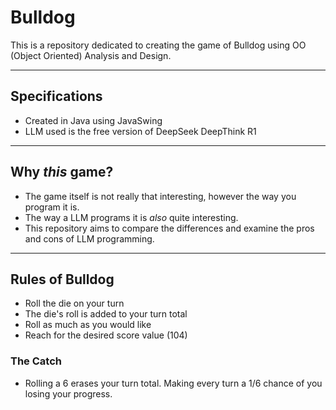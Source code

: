 Bulldog
=============

This is a repository dedicated to creating the game of Bulldog using OO (Object Oriented) Analysis and Design.

---------------
Specifications
---------------
- Created in Java using JavaSwing
- LLM used is the free version of DeepSeek DeepThink R1
---------------

Why *this* game?
---------------
- The game itself is not really that interesting, however the way you program it is.
- The way a LLM programs it is *also* quite interesting.
- This repository aims to compare the differences and examine the pros and cons of LLM programming.

---------------
Rules of Bulldog
---------------
- Roll the die on your turn
- The die's roll is added to your turn total
- Roll as much as you would like
- Reach for the desired score value (104)
### The Catch ###
  - Rolling a 6 erases your turn total. Making every turn a 1/6 chance of you losing your progress.
